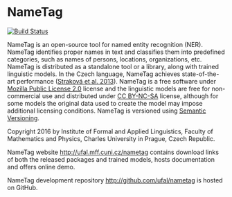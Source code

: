 # NameTag
[![Build Status](https://travis-ci.org/ufal/nametag.svg?branch=master)](https://travis-ci.org/ufal/nametag)

NameTag is an open-source tool for named entity recognition (NER). NameTag
identifies proper names in text and classifies them into predefined categories,
such as names of persons, locations, organizations, etc. NameTag is distributed
as a standalone tool or a library, along with trained linguistic models. In the
Czech language, NameTag achieves state-of-the-art performance
([Straková et al. 2013](http://ufal.mff.cuni.cz/~straka/papers/2013-tsd_ner.pdf)).
NameTag is a free software under [Mozilla Public License 2.0](http://www.mozilla.org/MPL/2.0/)
license and the linguistic models are free for non-commercial use and
distributed under [CC BY-NC-SA](http://creativecommons.org/licenses/by-nc-sa/3.0/)
license, although for some models the original data used to create the model
may impose additional licensing conditions. NameTag is versioned using
[Semantic Versioning](http://semver.org/).

Copyright 2016 by Institute of Formal and Applied Linguistics, Faculty of
Mathematics and Physics, Charles University in Prague, Czech Republic.

NameTag website http://ufal.mff.cuni.cz/nametag contains download links
of both the released packages and trained models, hosts documentation and
offers online demo.

NameTag development repository http://github.com/ufal/nametag is hosted on
GitHub.
